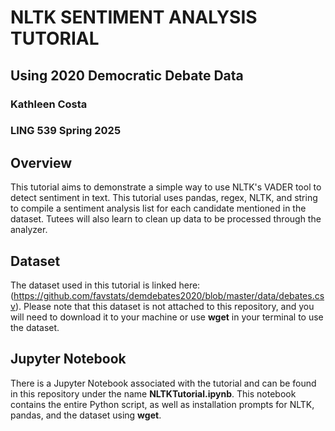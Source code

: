 # NLTK SENTIMENT ANALYSIS TUTORIAL
## Using 2020 Democratic Debate Data
### Kathleen Costa
### LING 539 Spring 2025

## Overview
This tutorial aims to demonstrate a simple way to use NLTK's VADER tool to detect sentiment in text. This tutorial uses pandas, regex, NLTK, and string to compile a sentiment analysis list for each candidate mentioned in the dataset. Tutees will also learn to clean up data to be processed through the analyzer.

## Dataset
The dataset used in this tutorial is linked here: (https://github.com/favstats/demdebates2020/blob/master/data/debates.csv). Please note that this dataset is not attached to this repository, and you will need to download it to your machine or use **wget** in your terminal to use the dataset.

## Jupyter Notebook
There is a Jupyter Notebook associated with the tutorial and can be found in this repository under the name **NLTKTutorial.ipynb**. This notebook contains the entire Python script, as well as installation prompts for NLTK, pandas, and the dataset using **wget**.

